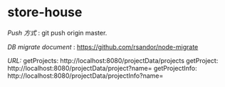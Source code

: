 # store-house

*Push 方式* : git push origin master.

*DB migrate document* : https://github.com/rsandor/node-migrate

*URL:* getProjects: http://localhost:8080/projectData/projects
       getProject: http://localhost:8080/projectData/project?name=
       getProjectInfo: http://localhost:8080/projectData/projectInfo?name=